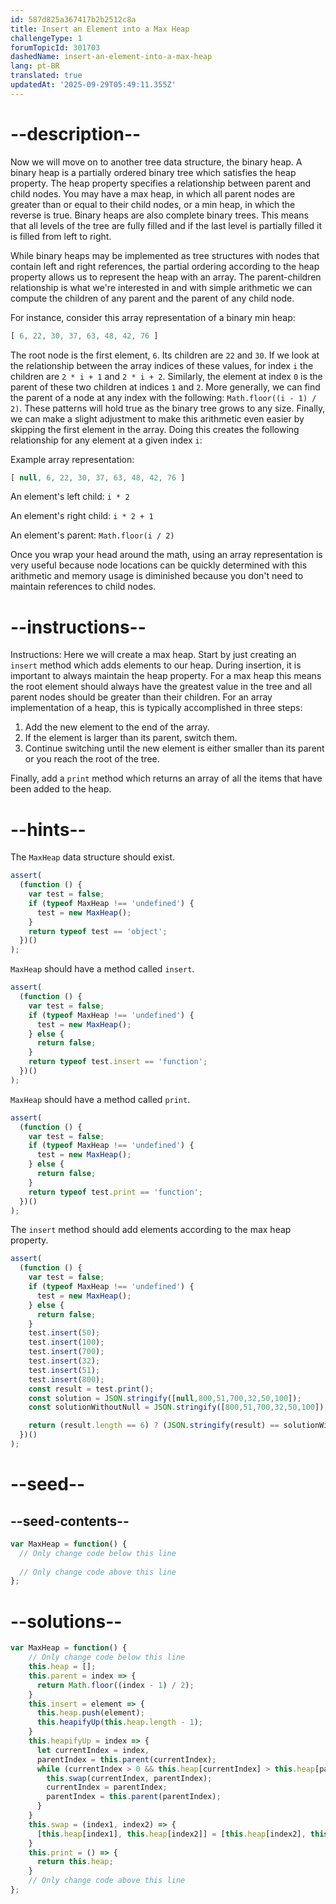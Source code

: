 ```yaml
---
id: 587d825a367417b2b2512c8a
title: Insert an Element into a Max Heap
challengeType: 1
forumTopicId: 301703
dashedName: insert-an-element-into-a-max-heap
lang: pt-BR
translated: true
updatedAt: '2025-09-29T05:49:11.355Z'
---
```


# --description--

Now we will move on to another tree data structure, the binary heap. A binary heap is a partially ordered binary tree which satisfies the heap property. The heap property specifies a relationship between parent and child nodes. You may have a max heap, in which all parent nodes are greater than or equal to their child nodes, or a min heap, in which the reverse is true. Binary heaps are also complete binary trees. This means that all levels of the tree are fully filled and if the last level is partially filled it is filled from left to right.

While binary heaps may be implemented as tree structures with nodes that contain left and right references, the partial ordering according to the heap property allows us to represent the heap with an array. The parent-children relationship is what we're interested in and with simple arithmetic we can compute the children of any parent and the parent of any child node.

For instance, consider this array representation of a binary min heap:

```js
[ 6, 22, 30, 37, 63, 48, 42, 76 ]
```

The root node is the first element, `6`. Its children are `22` and `30`. If we look at the relationship between the array indices of these values, for index `i` the children are `2 * i + 1` and `2 * i + 2`. Similarly, the element at index `0` is the parent of these two children at indices `1` and `2`. More generally, we can find the parent of a node at any index with the following: `Math.floor((i - 1) / 2)`. These patterns will hold true as the binary tree grows to any size. Finally, we can make a slight adjustment to make this arithmetic even easier by skipping the first element in the array. Doing this creates the following relationship for any element at a given index `i`:

Example array representation:

```js
[ null, 6, 22, 30, 37, 63, 48, 42, 76 ]
```

An element's left child: `i * 2`

An element's right child: `i * 2 + 1`

An element's parent: `Math.floor(i / 2)`

Once you wrap your head around the math, using an array representation is very useful because node locations can be quickly determined with this arithmetic and memory usage is diminished because you don't need to maintain references to child nodes.

# --instructions--

Instructions: Here we will create a max heap. Start by just creating an `insert` method which adds elements to our heap. During insertion, it is important to always maintain the heap property. For a max heap this means the root element should always have the greatest value in the tree and all parent nodes should be greater than their children. For an array implementation of a heap, this is typically accomplished in three steps:

<ol>
  <li>Add the new element to the end of the array.</li>
  <li>If the element is larger than its parent, switch them.</li>
  <li>Continue switching until the new element is either smaller than its parent or you reach the root of the tree.</li>
</ol>

Finally, add a `print` method which returns an array of all the items that have been added to the heap.

# --hints--

The `MaxHeap` data structure should exist.

```js
assert(
  (function () {
    var test = false;
    if (typeof MaxHeap !== 'undefined') {
      test = new MaxHeap();
    }
    return typeof test == 'object';
  })()
);
```

`MaxHeap` should have a method called `insert`.

```js
assert(
  (function () {
    var test = false;
    if (typeof MaxHeap !== 'undefined') {
      test = new MaxHeap();
    } else {
      return false;
    }
    return typeof test.insert == 'function';
  })()
);
```

`MaxHeap` should have a method called `print`.

```js
assert(
  (function () {
    var test = false;
    if (typeof MaxHeap !== 'undefined') {
      test = new MaxHeap();
    } else {
      return false;
    }
    return typeof test.print == 'function';
  })()
);
```

The `insert` method should add elements according to the max heap property.

```js
assert(
  (function () {
    var test = false;
    if (typeof MaxHeap !== 'undefined') {
      test = new MaxHeap();
    } else {
      return false;
    }
    test.insert(50);
    test.insert(100);
    test.insert(700);
    test.insert(32);
    test.insert(51);
    test.insert(800);
    const result = test.print();
    const solution = JSON.stringify([null,800,51,700,32,50,100]);
    const solutionWithoutNull = JSON.stringify([800,51,700,32,50,100]);

    return (result.length == 6) ? (JSON.stringify(result) == solutionWithoutNull) : (JSON.stringify(result) == solution);
  })()
);
```

# --seed--

## --seed-contents--

```js
var MaxHeap = function() {
  // Only change code below this line
    
  // Only change code above this line
};
```

# --solutions--

```js
var MaxHeap = function() {
    // Only change code below this line
    this.heap = [];
    this.parent = index => {
      return Math.floor((index - 1) / 2);
    }
    this.insert = element => {
      this.heap.push(element);
      this.heapifyUp(this.heap.length - 1);
    }
    this.heapifyUp = index => {
      let currentIndex = index,
      parentIndex = this.parent(currentIndex);
      while (currentIndex > 0 && this.heap[currentIndex] > this.heap[parentIndex]) {
        this.swap(currentIndex, parentIndex);
        currentIndex = parentIndex;
        parentIndex = this.parent(parentIndex);
      }
    }
    this.swap = (index1, index2) => {
      [this.heap[index1], this.heap[index2]] = [this.heap[index2], this.heap[index1]];
    }
    this.print = () => {
      return this.heap;
    }
    // Only change code above this line
};
```
